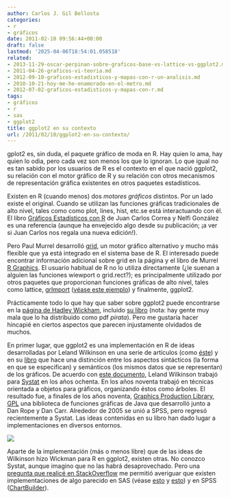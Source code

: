 ```yaml
---
author: Carlos J. Gil Bellosta
categories:
- r
- gráficos
date: 2011-02-10 09:56:44+00:00
draft: false
lastmod: '2025-04-06T18:54:01.058518'
related:
- 2013-11-29-oscar-perpinan-sobre-graficos-base-vs-lattice-vs-ggplot2.md
- 2011-04-26-graficos-vi-teoria.md
- 2012-09-10-graficos-estadisticos-y-mapas-con-r-un-analisis.md
- 2010-10-21-hoy-me-he-enamorado-en-el-metro.md
- 2012-07-02-graficos-estadisticos-y-mapas-con-r.md
tags:
- gráficos
- r
- sas
- ggplot2
title: ggplot2 en su contexto
url: /2011/02/10/ggplot2-en-su-contexto/
---
```


gplot2 es, sin duda, el paquete gráfico de moda en R. Hay quien lo ama, hay quien lo odia, pero cada vez son menos los que lo ignoran. Lo que igual no es tan sabido por los usuarios de R es el contexto en el que nació ggplot2, su relación con el motor gráfico de R y su relación con otros mecanismos de representación gráfica existentes en otros paquetes estadísticos.

Existen en R (cuando menos) dos _motores gráficos_ distintos. Por un lado existe el original. Cuando se utilizan las funciones gráficas tradicionales de alto nivel, tales como como plot, lines, hist, etc.se está interactuando con él. El libro [Gráficos Estadísticos con R](http://cran.r-project.org/doc/contrib/grafi3.pdf) de Juan Carlos Correa y Nelfi González es una referencia (aunque ha envejecido algo desde su publicación; ¡a ver si Juan Carlos nos regala una nueva edición!).

Pero Paul Murrel desarrolló [grid](http://www.stat.auckland.ac.nz/~paul/grid/grid.html), un motor gráfico alternativo y mucho más flexible que ya está integrado en el sistema base de R. El interesado puede encontrar información adicional sobre grid en la página y el libro de Murrel [R Graphics](http://www.stat.auckland.ac.nz/~paul/RGraphics/rgraphics.html). El usuario habitual de R no lo utiliza directamente (¿le suenan a alguien las funciones wiewport o grid.rect?); es principalmente utilizado por otros paquetes que proporcionan funciones gráficas de alto nivel, tales como lattice, [grImport](http://cran.r-project.org/web/packages/grImport/index.html) ([véase este ejemplo](https://datanalytics.com/2010/06/18/graficos-en-r-con-simbolos-arbitrarios/)) y finalmente, ggplot2.

Prácticamente todo lo que hay que saber sobre ggplot2 puede encontrarse en la [página de Hadley Wickham](http://had.co.nz/ggplot2/), incluido [su libro](http://www.amazon.com/gp/product/0387981403?ie=UTF8&tag=hadlwick-20&linkCode=as2&camp=1789&creative=390957&creativeASIN=0387981403) (nota: hay gente muy mala que lo ha distribuido como pdf _pirata_). Pero me gustaría hacer hincapié en ciertos aspectos que parecen injustamente olvidados de muchos.

En primer lugar, que ggplot2 es una implementación en R de ideas desarrolladas por Leland Wilkinson en una serie de artículos (como [éste](http://www.cs.uic.edu/~wilkinson/Publications/gpl.pdf)) y en su [libro](http://www.amazon.com/Grammar-Graphics-Statistics-Computing/dp/0387245448/ref=sr_1_1?ie=UTF8&s=books&qid=1295007207&sr=8-1) que hace una distinción entre los aspectos sintácticos (la forma en que se especifican) y semánticos (los mismos datos que se representan) de los gráficos. De acuerdo con [este documento](http://allman.rhon.itam.mx/~ebarrios/Foro_XXV/3-ggplot2.pdf), Leland Wilkinson trabajó para [Systat](http://www.systat.com/About.aspx) en los años ochenta. En los años noventa trabajó en técnicas orientada a objetos para gráficos, organizando éstos como árboles. El resultado fue, a finales de los años noventa, [Graphics Production Library, GPL](http://www.cs.uic.edu/~wilkinson/nViZn/nvizn.html) una biblioteca de funciones gráficas de Java que desarrolló junto a Dan Rope y Dan Carr. Alrededor de 2005 se unió a SPSS, pero regresó recientemente a Systat. Las ideas contenidas en su libro han dado lugar a implementaciones en diversos entornos.

[![](/wp-uploads/2011/02/dataflow.jpg)
](/wp-uploads/2011/02/dataflow.jpg)

Aparte de la implementación (más o menos libre) que de las ideas de Wilkinson hizo Wickman para R en ggplot2, existen otras. No conozco Systat, aunque imagino que no las habrá desaprovechado. Pero una [pregunta que realicé en StackOverflow](http://stackoverflow.com/questions/4892368/implementations-of-the-grammar-of-graphics-in-statistical-packages) me permitió averiguar que existen implementaciones de algo parecido en SAS (véase [esto](http://support.sas.com/rnd/base/topics/statgraph/sugi204-29Rev.pdf) y [esto](http://www2.sas.com/proceedings/sugi31/262-31.pdf)) y en SPSS ([ChartBuilder](http://www.spss.com/training/trainertip/mayjune2009.htm)).
